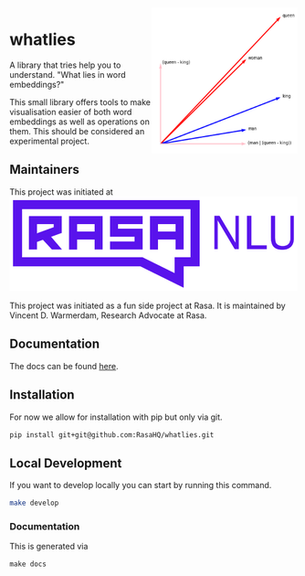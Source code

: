 <img src="docs/logo.png" width=255 height=255 align="right">

# whatlies 

A library that tries help you to understand. "What lies in word embeddings?"

This small library   offers tools to make visualisation easier of both
word embeddings as well as operations on them. This should be considered
an experimental project. 

## Maintainers

This project was initiated at [![](docs/rasa.png)](https://rasa.com)

This project was initiated as a fun side project at Rasa. 
It is maintained by Vincent D. Warmerdam, Research Advocate at Rasa.

## Documentation 

The docs can be found [here](https://rasahq.github.io/whatlies/).

## Installation 

For now we allow for installation with pip but only via git.

```bash
pip install git+git@github.com:RasaHQ/whatlies.git
```

## Local Development

If you want to develop locally you can start by running this command. 

```bash
make develop
```

### Documentation 

This is generated via

```
make docs
```
